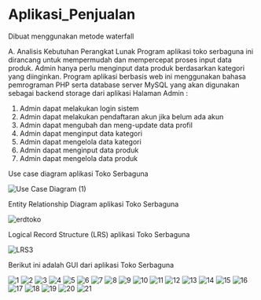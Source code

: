 # Aplikasi_Penjualan
Dibuat menggunakan metode waterfall

A.	Analisis Kebutuhan Perangkat Lunak
 	Program aplikasi toko serbaguna ini dirancang untuk mempermudah dan mempercepat proses input data produk. Admin hanya perlu menginput data produk berdasarkan kategori yang diinginkan. Program aplikasi berbasis web ini menggunakan bahasa pemrograman PHP serta database server MySQL yang akan digunakan sebagai backend storage dari aplikasi
Halaman Admin :
1.	Admin dapat melakukan login sistem
2.	Admin dapat melakukan pendaftaran akun jika belum ada akun
3.	Admin dapat mengubah dan meng-update data profil
4.	Admin dapat menginput data kategori 
5.	Admin dapat mengelola data kategori
6.	Admin dapat menginput data produk 
7.	Admin dapat mengelola data produk

Use case diagram aplikasi Toko Serbaguna

![Use Case Diagram (1)](https://user-images.githubusercontent.com/91949180/136696559-c735bbad-9de3-48a1-9a01-6685366f1ed1.png)

Entity Relationship Diagram aplikasi Toko Serbaguna

![erdtoko](https://user-images.githubusercontent.com/84367846/136724488-db74c15b-55b0-4bd9-8205-adeb9bf4d4c3.png)

Logical Record Structure (LRS) aplikasi Toko Serbaguna

![LRS3](https://user-images.githubusercontent.com/91952850/136705601-fb200294-55fc-4465-ab4c-051b5c12becf.jpg)

Berikut ini adalah GUI dari aplikasi Toko Serbaguna

![1](https://user-images.githubusercontent.com/91949629/136697237-8beacd61-d0b8-4350-8be3-9e752a686f2b.png)
![2](https://user-images.githubusercontent.com/91949629/136697282-456111b4-3b1a-4106-aef7-25e0afa51bb8.png)
![3](https://user-images.githubusercontent.com/91949629/136697291-20a67775-d5f3-4c1e-8c41-59d7e0c07017.png)
![4](https://user-images.githubusercontent.com/91949629/136697323-fdf23906-763b-4300-946b-23f262a11d34.png)
![5](https://user-images.githubusercontent.com/91949629/136697332-6ad82e2d-29a8-4316-977a-f67e9bc31fdc.png)
![6](https://user-images.githubusercontent.com/91949629/136697337-6927b1ec-a491-4e35-9894-f9bbf09833bd.png)
![7](https://user-images.githubusercontent.com/91949629/136697347-485443c2-fa0f-41e0-bac3-780513976dfa.png)
![8](https://user-images.githubusercontent.com/91949629/136697361-7d629e7f-4859-48ec-904f-ae232e25217c.png)
![9](https://user-images.githubusercontent.com/91949629/136697391-077b6380-e81a-47f5-9128-c862cd1a1fb0.png)
![10](https://user-images.githubusercontent.com/91949629/136697405-9273cb3e-0adf-473c-b10d-74f151825f82.png)
![11](https://user-images.githubusercontent.com/91949629/136697414-e79540a9-7492-4db3-89ca-ec1982fa1aa6.png)
![12](https://user-images.githubusercontent.com/91949629/136697422-b1578aec-2848-479a-a5fd-f2a3fbb65577.png)
![13](https://user-images.githubusercontent.com/91949629/136697437-d6869f28-86f9-4667-8c19-637e3fece9cf.png)
![14](https://user-images.githubusercontent.com/91949629/136697452-f9041a14-e3d6-43bb-a4e0-04ae9e0b2013.png)
![15](https://user-images.githubusercontent.com/91949629/136698412-eec07614-3684-4f26-b16d-0aa2dd843ed8.png)
![16](https://user-images.githubusercontent.com/91949629/136698415-8b3bc12b-0431-492c-8ecd-60f1a25bc195.png)
![17](https://user-images.githubusercontent.com/91949629/136698429-62d47d15-56f4-4111-9d2d-a9bf648ea885.png)
![18](https://user-images.githubusercontent.com/91949629/136698440-48bb5cd7-9e70-4a88-a43f-f7a4331ac409.png)
![19](https://user-images.githubusercontent.com/91949629/136698447-e90f6c7a-a7d2-40f3-b7d3-36e977f7d13b.png)
![20](https://user-images.githubusercontent.com/91949629/136698456-56f6bb78-1808-4397-adbd-ead99cf57459.png)
![21](https://user-images.githubusercontent.com/91949629/136698465-81dff068-717a-4269-a04e-84fe84204c02.png)


